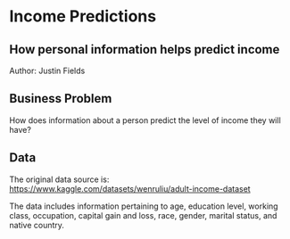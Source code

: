 # Income Predictions

## How personal information helps predict income

Author: Justin Fields

## Business Problem
How does information about a person predict the level of income they will have?

## Data
The original data source is: https://www.kaggle.com/datasets/wenruliu/adult-income-dataset

The data includes information pertaining to age, education level, working class, occupation, capital gain and loss, race, gender, marital status, and native country.


